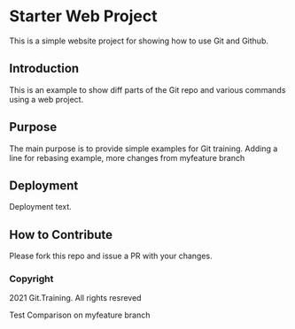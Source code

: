# Starter Web Project

This is a simple website project for showing how to use Git and Github.

## Introduction

This is an example to show diff parts of the Git repo and various commands using a web project.

## Purpose

The main purpose is to provide simple examples for Git training.
Adding a line for rebasing example, more changes from myfeature branch
## Deployment

Deployment text.

## How to Contribute

Please fork this repo and issue a PR with your changes.

### Copyright

2021 Git.Training. All rights resreved

Test Comparison on myfeature branch
